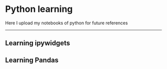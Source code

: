 # Python learning
Here I upload my notebooks of python for future references

---

## Learning ipywidgets

## Learning Pandas

